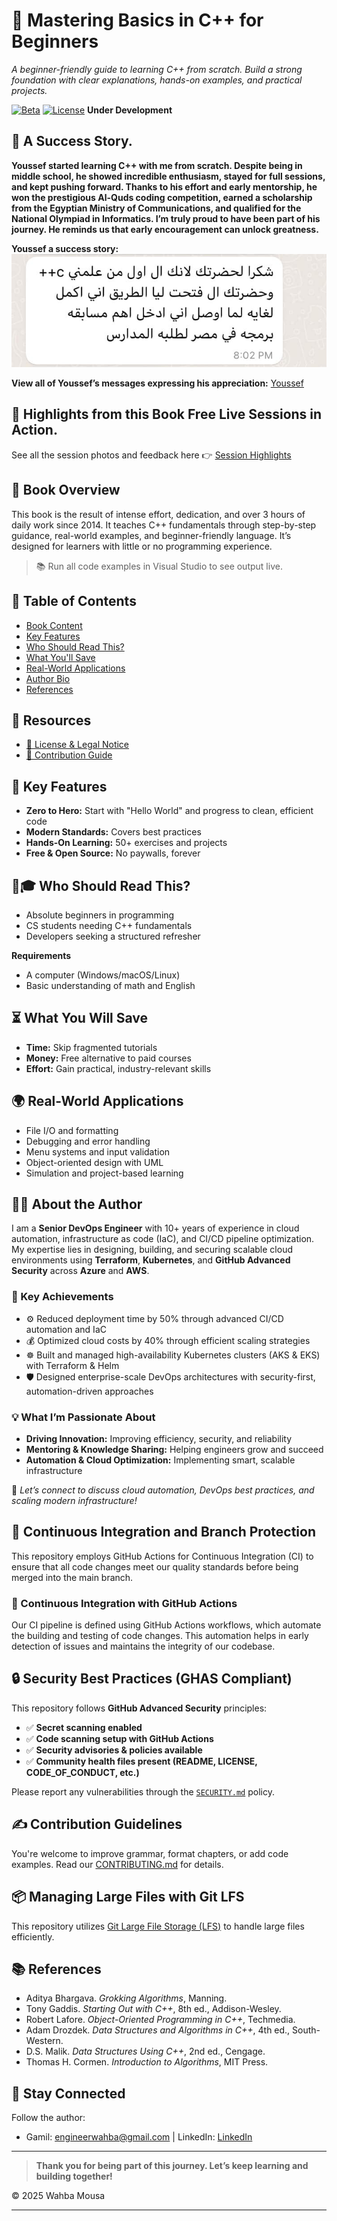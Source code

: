 # 🚀 Mastering Basics in C++ for Beginners

*A beginner-friendly guide to learning C++ from scratch. Build a strong foundation with clear explanations, hands-on examples, and practical projects.*

[![Beta](https://img.shields.io/badge/Status-Beta-orange)](https://github.com/wahbamousa/Mastering-Basics-in-Cpp-for-Beginners) [![License](https://img.shields.io/badge/License-CC_BY--NC_4.0-lightgrey)](https://creativecommons.org/licenses/by-nc/4.0/) **Under Development**


## 📸 A Success Story.

**Youssef started learning C++ with me from scratch. Despite being in middle school, he showed incredible enthusiasm, stayed for full sessions, and kept pushing forward. Thanks to his effort and early mentorship, he won the prestigious Al-Quds coding competition, earned a scholarship from the Egyptian Ministry of Communications, and qualified for the National Olympiad in Informatics. I’m truly proud to have been part of his journey. He reminds us that early encouragement can unlock greatness.**

**Youssef a success story:** ![Yossef](./images/feedback/3-3-youseeffeedback.png)

**View all of Youssef’s messages expressing his appreciation:** [Youssef](./Success-Story.md)


## 📸 Highlights from this Book **Free** Live Sessions in Action.

See all the session photos and feedback here 👉 [Session Highlights](./feedback.md)


## 📖 Book Overview

This book is the result of intense effort, dedication, and over 3 hours of daily work since 2014. It teaches C++ fundamentals through step-by-step guidance, real-world examples, and beginner-friendly language. It’s designed for learners with little or no programming experience.

> 📚 Run all code examples in Visual Studio to see output live.


## 📅 Table of Contents

- [Book Content](./source/chapters.md)
- [Key Features](#-key-features)
- [Who Should Read This?](#-who-should-read-this)
- [What You'll Save](#-what-you-will-save)
- [Real-World Applications](#-real-world-applications)
- [Author Bio](#-about-the-author)
- [References](#-references)


## 📂 Resources

- [📜 License & Legal Notice](./CODE_OF_CONDUCT.md)
- [🤝 Contribution Guide](./CONTRIBUTING.md)


## 🎯 Key Features

- **Zero to Hero:** Start with "Hello World" and progress to clean, efficient code
- **Modern Standards:** Covers best practices
- **Hands-On Learning:** 50+ exercises and projects
- **Free & Open Source:** No paywalls, forever


## 👩🎓 Who Should Read This?

- Absolute beginners in programming
- CS students needing C++ fundamentals
- Developers seeking a structured refresher

**Requirements**
- A computer (Windows/macOS/Linux)
- Basic understanding of math and English


## ⏳ What You Will Save

- **Time:** Skip fragmented tutorials
- **Money:** Free alternative to paid courses
- **Effort:** Gain practical, industry-relevant skills


## 🌍 Real-World Applications

- File I/O and formatting
- Debugging and error handling
- Menu systems and input validation
- Object-oriented design with UML
- Simulation and project-based learning


## 👨‍💻 About the Author

I am a **Senior DevOps Engineer** with 10+ years of experience in cloud automation, infrastructure as code (IaC), and CI/CD pipeline optimization. My expertise lies in designing, building, and securing scalable cloud environments using **Terraform**, **Kubernetes**, and **GitHub Advanced Security** across **Azure** and **AWS**.


### 🚀 Key Achievements

- ⚙️ Reduced deployment time by 50% through advanced CI/CD automation and IaC
- 💰 Optimized cloud costs by 40% through efficient scaling strategies
- ☸️ Built and managed high-availability Kubernetes clusters (AKS & EKS) with Terraform & Helm
- 🛡️ Designed enterprise-scale DevOps architectures with security-first, automation-driven approaches


### 💡 What I’m Passionate About

- **Driving Innovation:** Improving efficiency, security, and reliability
- **Mentoring & Knowledge Sharing:** Helping engineers grow and succeed
- **Automation & Cloud Optimization:** Implementing smart, scalable infrastructure

📩 *Let’s connect to discuss cloud automation, DevOps best practices, and scaling modern infrastructure!*


## 🚀 Continuous Integration and Branch Protection

This repository employs GitHub Actions for Continuous Integration (CI) to ensure that all code changes meet our quality standards before being merged into the main branch. 

### 🔄 Continuous Integration with GitHub Actions

Our CI pipeline is defined using GitHub Actions workflows, which automate the building and testing of code changes. This automation helps in early detection of issues and maintains the integrity of our codebase. 


## 🔒 Security Best Practices (GHAS Compliant)

This repository follows **GitHub Advanced Security** principles:

- ✅  **Secret scanning enabled**
- ✅  **Code scanning setup with GitHub Actions**
- ✅  **Security advisories & policies available**
- ✅  **Community health files present (README, LICENSE, CODE_OF_CONDUCT, etc.)**

Please report any vulnerabilities through the [`SECURITY.md`](./SECURITY.md) policy.


## ✍️ Contribution Guidelines

You're welcome to improve grammar, format chapters, or add code examples. Read our [CONTRIBUTING.md](./CONTRIBUTING.md) for details.


## 📦 Managing Large Files with Git LFS

This repository utilizes [Git Large File Storage (LFS)](https://git-lfs.github.com/) to handle large files efficiently.


## 📚 References

- Aditya Bhargava. *Grokking Algorithms*, Manning.
- Tony Gaddis. *Starting Out with C++*, 8th ed., Addison-Wesley.
- Robert Lafore. *Object-Oriented Programming in C++*, Techmedia.
- Adam Drozdek. *Data Structures and Algorithms in C++*, 4th ed., South-Western.
- D.S. Malik. *Data Structures Using C++*, 2nd ed., Cengage.
- Thomas H. Cormen. *Introduction to Algorithms*, MIT Press.


## 📢 Stay Connected

Follow the author:
- Gamil: [engineerwahba@gmail.com](mailto:engineerwahba@gmail.com) | LinkedIn: [LinkedIn](https://www.linkedin.com/in/wahbamousa/)

---

> **Thank you for being part of this journey. Let’s keep learning and building together!**

© 2025 Wahba Mousa

---